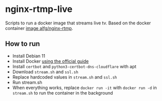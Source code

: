 # nginx-rtmp-live

Scripts to run a docker image that streams live tv. Based on the docker container [image alfg/nginx-rtmp](https://hub.docker.com/r/alfg/nginx-rtmp/). 

## How to run
- Install Debian 11
- Install Docker [using the official guide](https://docs.docker.com/engine/install/debian/)
- Install `certbot` and `python3-certbot-dns-cloudflare` with apt
- Download `stream.sh` and `ssl.sh`
- Replace hardcoded values in `stream.sh` and `ssl.sh`
- Run stream.sh
- When everything works, replace `docker run -it` with `docker run -d` in `stream.sh` to run the container in the background

